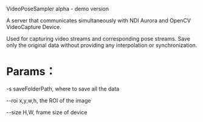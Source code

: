 VideoPoseSampler alpha - demo version

A server that communicates simultaneously with NDI Aurora and OpenCV VideoCapture Device.

Used for capturing video streams and corresponding pose streams. Save only the original data without providing any interpolation or synchronization.

# Params：
-s saveFolderPath, where to save all the data

--roi x,y,w,h, the ROI of the image

--size H,W, frame size of device

